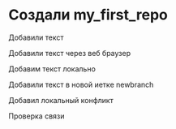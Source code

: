 ﻿# Создали my_first_repo

Добавили текст

Добавили текст через веб браузер

Добавим текст локально

Добавили текст в новой иетке newbranch

Добавил локальный конфликт

Проверка связи